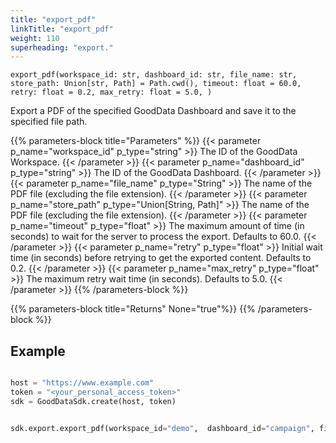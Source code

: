 ```yaml
---
title: "export_pdf"
linkTitle: "export_pdf"
weight: 110
superheading: "export."
---
```


``export_pdf(workspace_id: str,
        dashboard_id: str,
        file_name: str,
        store_path: Union[str, Path] = Path.cwd(),
        timeout: float = 60.0,
        retry: float = 0.2,
        max_retry: float = 5.0,
    )``

Export a PDF of the specified GoodData Dashboard and save it to the specified file path.


{{% parameters-block  title="Parameters" %}}
{{< parameter p_name="workspace_id" p_type="string" >}}
The ID of the GoodData Workspace.
{{< /parameter >}}
{{< parameter p_name="dashboard_id" p_type="string" >}}
The ID of the GoodData Dashboard.
{{< /parameter >}}
{{< parameter p_name="file_name" p_type="String" >}}
The name of the PDF file (excluding the file extension).
{{< /parameter >}}
{{< parameter p_name="store_path" p_type="Union[String, Path]" >}}
The name of the PDF file (excluding the file extension).
{{< /parameter >}}
{{< parameter p_name="timeout" p_type="float" >}}
The maximum amount of time (in seconds) to wait for the server to process the export. Defaults to 60.0.
{{< /parameter >}}
{{< parameter p_name="retry" p_type="float" >}}
Initial wait time (in seconds) before retrying to get the exported content. Defaults to 0.2.
{{< /parameter >}}
{{< parameter p_name="max_retry" p_type="float" >}}
The maximum retry wait time (in seconds). Defaults to 5.0.
{{< /parameter >}}
{{% /parameters-block %}}

{{% parameters-block title="Returns" None="true"%}}
{{% /parameters-block %}}


## Example

```python

host = "https://www.example.com"
token = "<your_personal_access_token>"
sdk = GoodDataSdk.create(host, token)


sdk.export.export_pdf(workspace_id="demo",  dashboard_id="campaign", file_name="test")
```
